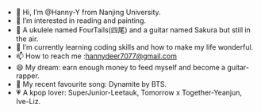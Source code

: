 - 👋 Hi, I’m @Hanny-Y from Nanjing University.
- 👀 I’m interested in reading and painting.
- 🎸 A ukulele named FourTails(四尾) and a guitar named Sakura but still in the air.
- 🌱 I’m currently learning coding skills and how to make my life wonderful.
- 📫 How to reach me :hannydeer7077@gmail.com
- 😄 My dream: earn enough money to feed myself and become a guitar-rapper.
- 💞️ My recent favourite song: Dynamite by BTS.
- 💗 A kpop lover: SuperJunior-Leetauk, Tomorrow x Together-Yeanjun, Ive-Liz.

<!---
Hanny-Y/Hanny-Y is a ✨ special ✨ repository because its `README.md` (this file) appears on your GitHub profile.
You can click the Preview link to take a look at your changes.
--->
